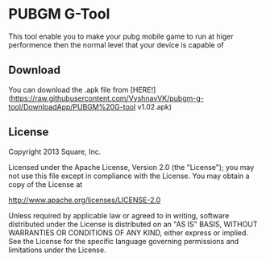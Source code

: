 # PUBGM G-Tool

This tool enable you to make your pubg mobile game to run at higer performence then the normal level that your device is capable of

## Download

You can download the .apk file from [HERE!](https://raw.githubusercontent.com/VyshnavVK/pubgm-g-tool/DownloadApp/PUBGM%20G-tool v1.02.apk)

## License

Copyright 2013 Square, Inc.

Licensed under the Apache License, Version 2.0 (the "License");
you may not use this file except in compliance with the License.
You may obtain a copy of the License at

   http://www.apache.org/licenses/LICENSE-2.0

Unless required by applicable law or agreed to in writing, software
distributed under the License is distributed on an "AS IS" BASIS,
WITHOUT WARRANTIES OR CONDITIONS OF ANY KIND, either express or implied.
See the License for the specific language governing permissions and
limitations under the License.
